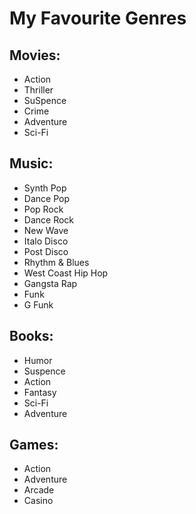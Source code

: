# My Favourite Genres

## Movies:

- Action
- Thriller
- SuSpence
- Crime
- Adventure
- Sci-Fi

## Music:

- Synth Pop
- Dance Pop
- Pop Rock
- Dance Rock
- New Wave
- Italo Disco
- Post Disco
- Rhythm & Blues
- West Coast Hip Hop
- Gangsta Rap
- Funk
- G Funk

## Books:

- Humor
- Suspence
- Action
- Fantasy
- Sci-Fi
- Adventure

## Games:

- Action
- Adventure
- Arcade
- Casino
